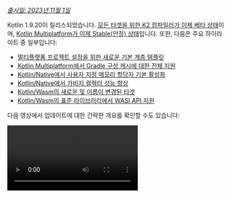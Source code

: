 [//]: # (title: Kotlin 1.9.20의 새로운 기능)

_[출시일: 2023년 11월 1일](releases.md#release-details)_

Kotlin 1.9.20이 릴리스되었습니다. [모든 타겟을 위한 K2 컴파일러가 이제 베타 상태](#new-kotlin-k2-compiler-updates)이며, [Kotlin Multiplatform가 이제 Stable(안정) 상태](#kotlin-multiplatform-is-stable)입니다. 또한, 다음은 주요 하이라이트 중 일부입니다:

*   [멀티플랫폼 프로젝트 설정을 위한 새로운 기본 계층 템플릿](#template-for-configuring-multiplatform-projects)
*   [Kotlin Multiplatform에서 Gradle 구성 캐시에 대한 전체 지원](#full-support-for-the-gradle-configuration-cache-in-kotlin-multiplatform)
*   [Kotlin/Native에서 사용자 지정 메모리 할당자 기본 활성화](#custom-memory-allocator-enabled-by-default)
*   [Kotlin/Native에서 가비지 컬렉터 성능 향상](#performance-improvements-for-the-garbage-collector)
*   [Kotlin/Wasm의 새로운 및 이름이 변경된 타겟](#new-wasm-wasi-target-and-the-renaming-of-the-wasm-target-to-wasm-js)
*   [Kotlin/Wasm의 표준 라이브러리에서 WASI API 지원](#support-for-the-wasi-api-in-the-standard-library)

다음 영상에서 업데이트에 대한 간략한 개요를 확인할 수도 있습니다:

<video src="https://www.youtube.com/v/Ol_96CHKqg8" title="Kotlin 1.9.20의 새로운 기능"/>

## IDE 지원

1.9.20을 지원하는 Kotlin 플러그인은 다음에서 사용할 수 있습니다:

| IDE            | 지원 버전                     |
|----------------|----------------------------------------|
| IntelliJ IDEA  | 2023.1.x, 2023.2.x, 2023.x             |
| Android Studio | Hedgehog (2023.1.1), Iguana (2023.2.1) |

> IntelliJ IDEA 2023.3.x 및 Android Studio Iguana (2023.2.1) Canary 15부터 Kotlin 플러그인이 자동으로 포함되고 업데이트됩니다. 프로젝트의 Kotlin 버전을 업데이트하기만 하면 됩니다.
>
{style="note"}

## 새로운 Kotlin K2 컴파일러 업데이트

JetBrains의 Kotlin 팀은 새로운 K2 컴파일러를 안정화하고 있으며, 이는 주요 성능 개선을 가져올 것, 새로운 언어 기능 개발 속도를 향상시킬 것, Kotlin이 지원하는 모든 플랫폼을 통합할 것, 그리고 멀티플랫폼 프로젝트를 위한 더 나은 아키텍처를 제공할 것입니다.

K2는 현재 모든 타겟에서 **베타** 상태입니다. [릴리스 블로그 게시물에서 자세히 알아보기](https://blog.jetbrains.com/kotlin/2023/11/kotlin-1-9-20-released/)

### Kotlin/Wasm 지원

이번 릴리스부터 Kotlin/Wasm은 새로운 K2 컴파일러를 지원합니다.
[프로젝트에서 활성화하는 방법을 알아보세요](#how-to-enable-the-kotlin-k2-compiler).

### K2를 사용한 kapt 컴파일러 플러그인 프리뷰

> kapt 컴파일러 플러그인에서 K2 지원은 [실험적(Experimental)](components-stability.md)입니다.
> 옵트인(Opt-in)이 필요하며(자세한 내용은 아래 참조), 평가 목적으로만 사용해야 합니다.
>
{style="warning"}

1.9.20에서는 K2 컴파일러와 함께 [kapt 컴파일러 플러그인](kapt.md)을 사용해 볼 수 있습니다.
프로젝트에서 K2 컴파일러를 사용하려면 `gradle.properties` 파일에 다음 옵션을 추가하세요:

```text
kotlin.experimental.tryK2=true
kapt.use.k2=true
```

또는 다음 단계를 완료하여 kapt용 K2를 활성화할 수 있습니다:
1. `build.gradle.kts` 파일에서 [언어 버전을](gradle-compiler-options.md#example-of-setting-languageversion) `2.0`으로 설정합니다.
2. `gradle.properties` 파일에 `kapt.use.k2=true`를 추가합니다.

K2 컴파일러와 함께 kapt를 사용할 때 문제가 발생하면 [이슈 트래커](http://kotl.in/issue)에 보고해 주십시오.

### Kotlin K2 컴파일러 활성화 방법

#### Gradle에서 K2 활성화

Kotlin K2 컴파일러를 활성화하고 테스트하려면 다음 컴파일러 옵션과 함께 새 언어 버전을 사용하세요:

```bash
-language-version 2.0
```

다음과 같이 `build.gradle.kts` 파일에서 지정할 수 있습니다:

```kotlin
kotlin {
    sourceSets.all {
        languageSettings {
            languageVersion = "2.0"
        }
    }
}
```

#### Maven에서 K2 활성화

Kotlin K2 컴파일러를 활성화하고 테스트하려면 `pom.xml` 파일의 `<project/>` 섹션을 업데이트하세요:

```xml
<properties>
    <kotlin.compiler.languageVersion>2.0</kotlin.compiler.languageVersion>
</properties>
```

#### IntelliJ IDEA에서 K2 활성화

IntelliJ IDEA에서 Kotlin K2 컴파일러를 활성화하고 테스트하려면 **Settings** | **Build, Execution, Deployment** |
**Compiler** | **Kotlin Compiler**로 이동하여 **Language Version** 필드를 `2.0 (experimental)`로 업데이트하세요.

### 새로운 K2 컴파일러에 대한 피드백 남기기

여러분께서 주시는 모든 피드백에 감사드립니다!

*   Kotlin Slack에서 K2 개발자에게 직접 피드백을 제공하세요 – [초대받기](https://surveys.jetbrains.com/s3/kotlin-slack-sign-up?_gl=1*ju6cbn*_ga*MTA3MTk5NDkzMC4xNjQ2MDY3MDU4*_ga_9J976DJZ68*MTY1ODMzNzA3OS4xMDAuMS4xNjU4MzQwODEwLjYw) 및 [#k2-early-adopters](https://kotlinlang.slack.com/archives/C03PK0PE257) 채널에 참여하세요.
*   새로운 K2 컴파일러 사용 중 발생한 문제에 대해서는 [이슈 트래커](https://kotl.in/issue)에 보고해 주십시오.
*   JetBrains가 K2 사용에 대한 익명 데이터를 수집할 수 있도록 [사용 통계 전송 옵션을 활성화](https://www.jetbrains.com/help/idea/settings-usage-statistics.html)하세요.

## Kotlin/JVM

버전 1.9.20부터 컴파일러는 Java 21 바이트코드를 포함하는 클래스를 생성할 수 있습니다.

## Kotlin/Native

Kotlin 1.9.20에는 새로운 메모리 할당자가 기본으로 활성화된 Stable(안정) 메모리 관리자, 가비지 컬렉터 성능 개선 및 기타 업데이트가 포함되어 있습니다:

*   [사용자 지정 메모리 할당자 기본 활성화](#custom-memory-allocator-enabled-by-default)
*   [가비지 컬렉터 성능 개선](#performance-improvements-for-the-garbage-collector)
*   [`klib` 아티팩트의 증분 컴파일](#incremental-compilation-of-klib-artifacts)
*   [라이브러리 연결 문제 관리](#managing-library-linkage-issues)
*   [클래스 생성자 호출 시 동반 객체 초기화](#companion-object-initialization-on-class-constructor-calls)
*   [모든 cinterop 선언에 대한 옵트인(Opt-in) 요구 사항](#opt-in-requirement-for-all-cinterop-declarations)
*   [링커 오류에 대한 사용자 지정 메시지](#custom-message-for-linker-errors)
*   [레거시 메모리 관리자 제거](#removal-of-the-legacy-memory-manager)
*   [타겟 티어 정책 변경](#change-to-our-target-tiers-policy)

### 사용자 지정 메모리 할당자 기본 활성화

Kotlin 1.9.20에는 새로운 메모리 할당자가 기본으로 활성화되어 있습니다. 이것은 이전 기본 할당자인 `mimalloc`을 대체하도록 설계되었으며, 가비지 컬렉션을 더 효율적으로 만들고 [Kotlin/Native 메모리 관리자](native-memory-manager.md)의 런타임 성능을 향상시킵니다.

새로운 사용자 지정 할당자는 시스템 메모리를 페이지로 분할하여 연속적인 순서로 독립적인 스위핑(sweeping)을 허용합니다.
각 할당은 페이지 내의 메모리 블록이 되며, 페이지는 블록 크기를 추적합니다.
다양한 할당 크기에 최적화된 여러 페이지 유형이 있습니다.
메모리 블록의 연속적인 배열은 모든 할당된 블록을 효율적으로 반복할 수 있도록 보장합니다.

스레드가 메모리를 할당할 때, 할당 크기에 따라 적합한 페이지를 찾습니다.
스레드는 다양한 크기 범주에 대한 페이지 집합을 유지합니다.
일반적으로 주어진 크기에 대한 현재 페이지는 할당을 수용할 수 있습니다.
그렇지 않으면 스레드는 공유 할당 공간에서 다른 페이지를 요청합니다.
이 페이지는 이미 사용 가능하거나, 스위핑이 필요하거나, 먼저 생성되어야 할 수 있습니다.

새로운 할당자는 여러 개의 독립적인 할당 공간을 동시에 허용하므로, Kotlin 팀은 다양한 페이지 레이아웃을 실험하여 성능을 더욱 향상시킬 수 있습니다.

#### 사용자 지정 메모리 할당자 활성화 방법

Kotlin 1.9.20부터 새로운 메모리 할당자가 기본값이 됩니다. 추가 설정은 필요 없습니다.

메모리 소비가 많다면, Gradle 빌드 스크립트에서 `-Xallocator=mimalloc` 또는 `-Xallocator=std`를 사용하여 `mimalloc` 또는 시스템 할당자로 다시 전환할 수 있습니다. 새로운 메모리 할당자 개선에 도움을 주시기 위해 [YouTrack](https://kotl.in/issue)에 이러한 문제를 보고해 주십시오.

새로운 할당자 설계에 대한 기술적인 세부 정보는 이 [README](https://github.com/JetBrains/kotlin/blob/master/kotlin-native/runtime/src/alloc/custom/README.md)를 참조하십시오.

### 가비지 컬렉터 성능 개선

Kotlin 팀은 새로운 Kotlin/Native 메모리 관리자의 성능과 안정성을 지속적으로 개선하고 있습니다.
이번 릴리스는 가비지 컬렉터(GC)에 여러 중요한 변경 사항을 가져왔으며, 다음은 1.9.20의 주요 하이라이트입니다:

*   [](#full-parallel-mark-to-reduce-the-pause-time-for-the-gc)
*   [](#tracking-memory-in-big-chunks-to-improve-the-allocation-performance)

#### GC의 일시 중지 시간(pause time)을 줄이기 위한 전체 병렬 마크

이전에는 기본 가비지 컬렉터가 부분적인 병렬 마크만 수행했습니다. 뮤테이터 스레드가 일시 중지되면, 스레드 로컬 변수 및 호출 스택과 같은 자체 루트에서 GC의 시작을 마크했습니다.
그동안 별도의 GC 스레드는 전역 루트와, 네이티브 코드를 활발히 실행 중이어서 일시 중지되지 않은 모든 뮤테이터의 루트를 마크하는 역할을 담당했습니다.

이 접근 방식은 전역 객체의 수가 제한적이고 뮤테이터 스레드가 실행 가능한 상태에서 Kotlin 코드를 실행하는 데 상당한 시간을 보낼 때 잘 작동했습니다. 그러나 일반적인 iOS 애플리케이션의 경우는 그렇지 않습니다.

이제 GC는 일시 중지된 뮤테이터, GC 스레드 및 선택적 마커 스레드를 결합하여 마크 큐를 처리하는 전체 병렬 마크를 사용합니다. 기본적으로 마킹 프로세스는 다음을 통해 수행됩니다:

*   일시 중지된 뮤테이터. 자체 루트를 처리한 다음 코드를 활발하게 실행하지 않는 동안 유휴 상태로 있는 대신, 전체 마킹 프로세스에 기여합니다.
*   GC 스레드. 이는 최소한 하나의 스레드가 마킹을 수행하도록 보장합니다.

이 새로운 접근 방식은 마킹 프로세스를 더 효율적으로 만들어 GC의 일시 중지 시간을 줄입니다.

#### 할당 성능 향상을 위해 메모리를 큰 청크(chunk) 단위로 추적

이전에는 GC 스케줄러가 각 객체의 할당을 개별적으로 추적했습니다. 그러나 새로운 기본 사용자 지정 할당자나 `mimalloc` 메모리 할당자 모두 각 객체에 대해 별도의 저장 공간을 할당하지 않습니다. 이들은 여러 객체에 대해 한 번에 큰 영역을 할당합니다.

Kotlin 1.9.20에서는 GC가 개별 객체 대신 영역을 추적합니다. 이는 각 할당에서 수행되는 작업 수를 줄여 작은 객체의 할당 속도를 높이며, 따라서 가비지 컬렉터의 메모리 사용량을 최소화하는 데 도움이 됩니다.

### klib 아티팩트의 증분 컴파일

> 이 기능은 [실험적(Experimental)](components-stability.md#stability-levels-explained)입니다.
> 언제든지 삭제되거나 변경될 수 있습니다. 옵트인(Opt-in)이 필요합니다(자세한 내용은 아래 참조).
> 평가 목적으로만 사용해야 합니다. [YouTrack](https://kotl.in/issue)에 대한 피드백을 주시면 감사하겠습니다.
>
{style="warning"}

Kotlin 1.9.20은 Kotlin/Native를 위한 새로운 컴파일 시간 최적화를 도입합니다.
`klib` 아티팩트의 네이티브 코드 컴파일은 이제 부분적으로 증분 방식입니다.

디버그 모드에서 Kotlin 소스 코드를 네이티브 바이너리로 컴파일할 때, 컴파일은 두 단계를 거칩니다:

1.  소스 코드가 `klib` 아티팩트로 컴파일됩니다.
2.  `klib` 아티팩트와 의존성이 바이너리로 컴파일됩니다.

두 번째 단계에서 컴파일 시간을 최적화하기 위해 팀은 이미 의존성에 대한 컴파일러 캐시를 구현했습니다.
이들은 네이티브 코드로 한 번만 컴파일되며, 결과는 바이너리가 컴파일될 때마다 재사용됩니다.
그러나 프로젝트 소스로부터 빌드된 `klib` 아티팩트는 프로젝트 변경 시 항상 네이티브 코드로 완전히 재컴파일되었습니다.

새로운 증분 컴파일을 통해, 프로젝트 모듈 변경이 소스 코드의 `klib` 아티팩트 부분 재컴파일만 초래하는 경우, `klib`의 일부만 바이너리로 추가 재컴파일됩니다.

증분 컴파일을 활성화하려면 `gradle.properties` 파일에 다음 옵션을 추가하세요:

```none
kotlin.incremental.native=true
```

문제가 발생하면 [YouTrack](https://kotl.in/issue)에 해당 사례를 보고해 주십시오.

### 라이브러리 연결 문제 관리

이번 릴리스에서는 Kotlin/Native 컴파일러가 Kotlin 라이브러리의 연결 문제를 처리하는 방식을 개선합니다. 이제 오류 메시지에 해시 대신 시그니처 이름을 사용하여 더 읽기 쉬운 선언이 포함되어 문제를 더 쉽게 찾아 해결할 수 있습니다. 예시는 다음과 같습니다:

```text
No function found for symbol 'org.samples/MyClass.removedFunction|removedFunction(kotlin.Int;kotlin.String){}[0]'
```
Kotlin/Native 컴파일러는 타사 Kotlin 라이브러리 간의 연결 문제를 감지하고 런타임에 오류를 보고합니다.
이러한 문제는 한 타사 Kotlin 라이브러리 작성자가 다른 타사 Kotlin 라이브러리가 사용하는 실험적 API에 호환되지 않는 변경을 가했을 때 발생할 수 있습니다.

Kotlin 1.9.20부터 컴파일러는 기본적으로 자동 모드에서 연결 문제를 감지합니다. 프로젝트에서 이 설정을 조정할 수 있습니다:

*   컴파일 로그에 이러한 문제를 기록하려면 `-Xpartial-linkage-loglevel=WARNING` 컴파일러 옵션을 사용하여 경고를 활성화하십시오.
*   보고된 경고의 심각도를 `-Xpartial-linkage-loglevel=ERROR`를 사용하여 컴파일 오류로 높이는 것도 가능합니다.
이 경우 컴파일이 실패하고 컴파일 로그에서 모든 오류를 확인할 수 있습니다. 연결 문제를 더 자세히 조사하려면 이 옵션을 사용하십시오.

```kotlin
// An example of passing compiler options in a Gradle build file:
kotlin {
    macosX64("native") {
        binaries.executable()

        compilations.configureEach {
            compilerOptions.configure {
                // To report linkage issues as warnings:
                freeCompilerArgs.add("-Xpartial-linkage-loglevel=WARNING")

                // To raise linkage warnings to errors:
                freeCompilerArgs.add("-Xpartial-linkage-loglevel=ERROR")
            }
        }
    }
}
```

이 기능에 예상치 못한 문제가 발생하면 `-Xpartial-linkage=disable` 컴파일러 옵션을 사용하여 항상 옵트아웃(opt out)할 수 있습니다. [이슈 트래커](https://kotl.in/issue)에 이러한 사례를 보고하는 것을 주저하지 마십시오.

### 클래스 생성자 호출 시 동반 객체 초기화

Kotlin 1.9.20부터 Kotlin/Native 백엔드는 클래스 생성자에서 동반 객체에 대한 정적 초기화자를 호출합니다:

```kotlin
class Greeting {
    companion object {
        init {
            print("Hello, Kotlin!") 
        }
    }
}

fun main() {
    val start = Greeting() // Prints "Hello, Kotlin!"
}
```

이제 동작은 Kotlin/JVM과 통일됩니다. Kotlin/JVM에서는 Java 정적 초기화자의 의미와 일치하는 해당 클래스가 로드(해결)될 때 동반 객체가 초기화됩니다.

이제 이 기능의 구현이 플랫폼 간에 더욱 일관성이 있으므로 Kotlin Multiplatform 프로젝트에서 코드를 공유하기가 더 쉬워졌습니다.

### 모든 cinterop 선언에 대한 옵트인(Opt-in) 요구 사항

Kotlin 1.9.20부터 `cinterop` 도구가 C 및 Objective-C 라이브러리(예: libcurl, libxml)에서 생성한 모든 Kotlin 선언은 `@ExperimentalForeignApi`로 마크됩니다. 옵트인(Opt-in) 어노테이션이 없으면 코드가 컴파일되지 않습니다.

이 요구 사항은 C 및 Objective-C 라이브러리 가져오기의 [실험적(Experimental)](components-stability.md#stability-levels-explained) 상태를 반영합니다.
프로젝트의 특정 영역에서만 사용하는 것을 권장합니다. 이는 가져오기가 안정화되기 시작하면 마이그레이션을 더 쉽게 만들 것입니다.

> Kotlin/Native와 함께 제공되는 네이티브 플랫폼 라이브러리(예: Foundation, UIKit, POSIX)의 경우, 일부 API만 `@ExperimentalForeignApi`를 통한 옵트인(Opt-in)이 필요합니다. 이러한 경우, 옵트인 요구 사항이 있는 경고를 받게 됩니다.
>
{style="note"}

### 링커 오류에 대한 사용자 지정 메시지

라이브러리 작성자라면 이제 사용자 지정 메시지로 사용자가 링커 오류를 해결하도록 도울 수 있습니다.

Kotlin 라이브러리가 C 또는 Objective-C 라이브러리에 의존하는 경우(예: [CocoaPods 통합](https://www.jetbrains.com/help/kotlin-multiplatform-dev/multiplatform-cocoapods-overview.html) 사용), 해당 라이브러리 사용자는 이러한 의존 라이브러리를 로컬 머신에 가지고 있거나 프로젝트 빌드 스크립트에서 명시적으로 구성해야 합니다.
그렇지 않으면 사용자는 혼란스러운 "Framework not found" 메시지를 받곤 했습니다.

이제 컴파일 실패 메시지에 특정 지침이나 링크를 제공할 수 있습니다. 그렇게 하려면 `-Xuser-setup-hint` 컴파일러 옵션을 `cinterop`에 전달하거나 `.def` 파일에 `userSetupHint=message` 속성을 추가하십시오.

### 레거시 메모리 관리자 제거

[새로운 메모리 관리자](native-memory-manager.md)는 Kotlin 1.6.20에서 도입되었고 1.7.20에서 기본값이 되었습니다.
그 이후로 계속해서 업데이트 및 성능 개선이 이루어졌으며, 이제 Stable(안정) 상태가 되었습니다.

이제 사용 중단 주기를 완료하고 레거시 메모리 관리자를 제거할 때가 되었습니다. 아직 사용 중이라면 `gradle.properties`에서 `kotlin.native.binary.memoryModel=strict` 옵션을 제거하고 [마이그레이션 가이드](native-migration-guide.md)를 따라 필요한 변경을 수행하십시오.

### 타겟 티어 정책 변경

[Tier 1 지원](native-target-support.md#tier-1)에 대한 요구 사항을 상향 조정하기로 결정했습니다. Kotlin 팀은 이제 Tier 1 자격을 갖춘 타겟에 대해 컴파일러 릴리스 간의 소스 및 바이너리 호환성을 제공하는 데 전념하고 있습니다.
또한 컴파일 및 실행이 가능하도록 CI 도구로 정기적으로 테스트되어야 합니다. 현재 Tier 1에는 macOS 호스트용으로 다음 타겟이 포함됩니다:

*   `macosX64`
*   `macosArm64`
*   `iosSimulatorArm64`
*   `iosX64`

Kotlin 1.9.20에서는 이전에 사용 중단되었던 여러 타겟도 제거했습니다:

*   `iosArm32`
*   `watchosX86`
*   `wasm32`
*   `mingwX86`
*   `linuxMips32`
*   `linuxMipsel32`

현재 [지원되는 타겟](native-target-support.md)의 전체 목록을 참조하십시오.

## Kotlin Multiplatform

Kotlin 1.9.20은 Kotlin Multiplatform의 안정화에 중점을 두고 있으며, 새로운 프로젝트 위자드 및 기타 주목할 만한 기능을 통해 개발자 경험을 개선하는 새로운 단계를 밟고 있습니다:

*   [Kotlin Multiplatform는 Stable(안정) 상태입니다](#kotlin-multiplatform-is-stable)
*   [멀티플랫폼 프로젝트 구성을 위한 템플릿](#template-for-configuring-multiplatform-projects)
*   [새로운 프로젝트 위자드](#new-project-wizard)
*   [Gradle 구성 캐시에 대한 전체 지원](#full-support-for-the-gradle-configuration-cache-in-kotlin-multiplatform)
*   [Gradle에서 새로운 표준 라이브러리 버전의 더 쉬운 구성](#easier-configuration-of-new-standard-library-versions-in-gradle)
*   [타사 cinterop 라이브러리에 대한 기본 지원](#default-support-for-third-party-cinterop-libraries)
*   [Compose Multiplatform 프로젝트에서 Kotlin/Native 컴파일 캐시 지원](#support-for-kotlin-native-compilation-caches-in-compose-multiplatform-projects)
*   [호환성 가이드라인](#compatibility-guidelines)

### Kotlin Multiplatform는 Stable(안정) 상태입니다

1.9.20 릴리스는 Kotlin 발전의 중요한 이정표를 세웠습니다: [Kotlin Multiplatform](https://www.jetbrains.com/help/kotlin-multiplatform-dev/get-started.html)이 드디어 Stable(안정) 상태가 되었습니다. 이는 이 기술이 프로젝트에서 안전하게 사용할 수 있으며 프로덕션에 100% 준비되었음을 의미합니다. 또한 Kotlin Multiplatform의 추가 개발은 엄격한 [하위 호환성 규칙](https://kotlinfoundation.org/language-committee-guidelines/)에 따라 계속될 것임을 의미합니다.

Kotlin Multiplatform의 일부 고급 기능은 여전히 발전 중입니다. 이를 사용할 때, 사용 중인 기능의 현재 안정성 상태를 설명하는 경고를 받게 됩니다. IntelliJ IDEA에서 실험적인 기능을 사용하기 전에, **Settings** | **Advanced Settings** | **Kotlin** | **Experimental Multiplatform**에서 명시적으로 활성화해야 합니다.

*   Kotlin Multiplatform 안정화 및 향후 계획에 대해 자세히 알아보려면 [Kotlin 블로그](https://blog.jetbrains.com/kotlin/2023/11/kotlin-multiplatform-stable/)를 방문하세요.
*   안정화 과정에서 어떤 중요한 변경 사항이 있었는지 확인하려면 [멀티플랫폼 호환성 가이드](https://www.jetbrains.com/help/kotlin-multiplatform-dev/multiplatform-compatibility-guide.html)를 확인하세요.
*   이번 릴리스에서 부분적으로 안정화된 Kotlin Multiplatform의 중요한 부분인 [expected 및 actual 선언 메커니즘](https://www.jetbrains.com/help/kotlin-multiplatform-dev/multiplatform-expect-actual.html)에 대해 읽어보세요.

### 멀티플랫폼 프로젝트 구성을 위한 템플릿

Kotlin 1.9.20부터 Kotlin Gradle 플러그인은 인기 있는 멀티플랫폼 시나리오를 위해 공유 소스 세트를 자동으로 생성합니다.
프로젝트 설정이 그 중 하나인 경우, 소스 세트 계층을 수동으로 구성할 필요가 없습니다.
프로젝트에 필요한 타겟을 명시적으로 지정하기만 하면 됩니다.

이제 Kotlin Gradle 플러그인의 새로운 기능인 기본 계층 템플릿 덕분에 설정이 더 쉬워졌습니다.
이것은 플러그인에 내장된 소스 세트 계층의 미리 정의된 템플릿입니다.
선언한 타겟에 대해 Kotlin이 자동으로 생성하는 중간 소스 세트가 포함됩니다.
[전체 템플릿 보기](#see-the-full-hierarchy-template).

#### 프로젝트 더 쉽게 생성하기

Android 및 iPhone 기기를 모두 타겟팅하고 Apple silicon MacBook에서 개발되는 멀티플랫폼 프로젝트를 고려해 봅시다.
Kotlin의 다른 버전 간에 이 프로젝트가 어떻게 설정되는지 비교해 보세요:

<table>
   <tr>
       <td>Kotlin 1.9.0 및 이전 버전 (표준 설정)</td>
       <td>Kotlin 1.9.20</td>
   </tr>
   <tr>
<td>

```kotlin
kotlin {
    androidTarget()
    iosArm64()
    iosSimulatorArm64()

    sourceSets {
        val commonMain by getting

        val iosMain by creating {
            dependsOn(commonMain)
        }

        val iosArm64Main by getting {
            dependsOn(iosMain)
        }

        val iosSimulatorArm64Main by getting {
            dependsOn(iosMain)
        }
    }
}
```

</td>
<td>

```kotlin
kotlin {
    androidTarget()
    iosArm64()
    iosSimulatorArm64()

    // The iosMain source set is created automatically
}
```

</td>
</tr>
</table>

기본 계층 템플릿을 사용하면 프로젝트를 설정하는 데 필요한 상용구 코드(boilerplate code)의 양이 상당히 줄어드는 것을 알 수 있습니다.

코드에서 `androidTarget`, `iosArm64`, `iosSimulatorArm64` 타겟을 선언하면 Kotlin Gradle 플러그인이 템플릿에서 적합한 공유 소스 세트를 찾아 생성해 줍니다. 결과적인 계층은 다음과 같습니다:

![An example of the default target hierarchy in use](default-hierarchy-example.svg){thumbnail="true" width="350" thumbnail-same-file="true"}

녹색 소스 세트는 실제로 생성되어 프로젝트에 포함되며, 기본 템플릿의 회색 소스 세트는 무시됩니다.

#### 소스 세트 자동 완성 사용

생성된 프로젝트 구조로 작업하기 쉽게 하기 위해 IntelliJ IDEA는 이제 기본 계층 템플릿으로 생성된 소스 세트에 대한 자동 완성(completion)을 제공합니다:

<img src="multiplatform-hierarchy-completion.animated.gif" alt="IDE completion for source set names" width="350" preview-src="multiplatform-hierarchy-completion.png"/>

Kotlin은 또한 해당 타겟을 선언하지 않아 존재하지 않는 소스 세트에 접근하려고 하면 경고를 표시합니다.
아래 예시에는 JVM 타겟이 없습니다(`androidTarget`만 있고, 이는 동일하지 않습니다). 하지만 `jvmMain` 소스 세트를 사용해보고 어떻게 되는지 봅시다:

```kotlin
kotlin {
    androidTarget()
    iosArm64()
    iosSimulatorArm64()

    sourceSets {
        jvmMain {
        }
    }
}
```

이 경우, Kotlin은 빌드 로그에 경고를 보고합니다:

```none
w: Accessed 'source set jvmMain' without registering the jvm target:
  kotlin {
      jvm() /* <- register the 'jvm' target */

      sourceSets.jvmMain.dependencies {

      }
  }
```

#### 타겟 계층 설정

Kotlin 1.9.20부터 기본 계층 템플릿이 자동으로 활성화됩니다. 대부분의 경우 추가 설정은 필요하지 않습니다.

그러나 1.9.20 이전에 생성된 기존 프로젝트를 마이그레이션하는 경우, 이전에 `dependsOn()` 호출을 사용하여 중간 소스를 수동으로 도입했다면 경고가 발생할 수 있습니다. 이 문제를 해결하려면 다음을 수행하십시오:

*   중간 소스 세트가 현재 기본 계층 템플릿에 포함되는 경우, 모든 수동 `dependsOn()` 호출과 `by creating` 구문으로 생성된 소스 세트를 제거하십시오.

    모든 기본 소스 세트 목록을 확인하려면 [전체 계층 템플릿](#see-the-full-hierarchy-template)을 참조하십시오.

*   기본 계층 템플릿이 제공하지 않는 추가 소스 세트(예: macOS와 JVM 타겟 간에 코드를 공유하는 소스 세트)를 가지려면, `applyDefaultHierarchyTemplate()`로 템플릿을 명시적으로 다시 적용하고 `dependsOn()`으로 평소처럼 추가 소스 세트를 수동으로 구성하여 계층을 조정하십시오:

    ```kotlin
    kotlin {
        jvm()
        macosArm64()
        iosArm64()
        iosSimulatorArm64()

        // Apply the default hierarchy explicitly. It'll create, for example, the iosMain source set:
        applyDefaultHierarchyTemplate()

        sourceSets {
            // Create an additional jvmAndMacos source set
            val jvmAndMacos by creating {
                dependsOn(commonMain.get())
            }

            macosArm64Main.get().dependsOn(jvmAndMacos)
            jvmMain.get().dependsOn(jvmAndMacos)
        }
    }
    ```

*   프로젝트에 템플릿에 의해 생성된 것과 정확히 동일한 이름을 가지지만, 다른 타겟 세트 간에 공유되는 소스 세트가 이미 있는 경우, 현재 템플릿 소스 세트 간의 기본 `dependsOn` 관계를 수정할 방법이 없습니다.

    여기서 선택할 수 있는 한 가지 옵션은 기본 계층 템플릿 내에서 또는 수동으로 생성된 소스 세트 중에서 목적에 맞는 다른 소스 세트를 찾는 것입니다. 다른 옵션은 템플릿에서 완전히 옵트아웃(opt out)하는 것입니다.

    옵트아웃(opt out)하려면 `gradle.properties`에 `kotlin.mpp.applyDefaultHierarchyTemplate=false`를 추가하고 다른 모든 소스 세트를 수동으로 구성하십시오.

    이러한 경우 설정 프로세스를 단순화하기 위해 사용자 지정 계층 템플릿을 생성하는 API를 현재 개발 중입니다.

#### 전체 계층 템플릿 보기 {initial-collapse-state="collapsed" collapsible="true"}

프로젝트가 컴파일될 타겟을 선언하면, 플러그인이 템플릿에서 해당 공유 소스 세트를 선택하여 프로젝트에 생성합니다.

![Default hierarchy template](full-template-hierarchy.svg)

> 이 예시는 프로젝트의 프로덕션 부분만 보여주며, `Main` 접미사를 생략합니다(예: `commonMain` 대신 `common` 사용). 하지만 `*Test` 소스에서도 모든 것이 동일합니다.
>
{style="tip"}

### 새로운 프로젝트 위자드

JetBrains 팀은 크로스 플랫폼 프로젝트를 생성하는 새로운 방법인 [Kotlin Multiplatform 웹 위자드](https://kmp.jetbrains.com)를 소개합니다.

새로운 Kotlin Multiplatform 위자드의 첫 번째 구현은 가장 인기 있는 Kotlin Multiplatform 사용 사례를 다룹니다.
이것은 이전 프로젝트 템플릿에 대한 모든 피드백을 통합하여 아키텍처를 가능한 한 견고하고 신뢰할 수 있게 만듭니다.

새로운 위자드는 통합 백엔드와 다양한 프론트엔드를 가질 수 있는 분산 아키텍처를 가지고 있으며, 웹 버전이 첫 번째 단계입니다. 향후 IDE 버전 구현과 명령줄 도구 생성을 모두 고려하고 있습니다. 웹에서는 항상 위자드의 최신 버전을 사용할 수 있지만, IDE에서는 다음 릴리스를 기다려야 합니다.

새로운 위자드를 사용하면 프로젝트 설정이 그 어느 때보다 쉬워집니다. 모바일, 서버, 데스크톱 개발을 위한 타겟 플랫폼을 선택하여 프로젝트를 필요에 맞게 조정할 수 있습니다. 향후 릴리스에서는 웹 개발도 추가할 계획입니다.

<img src="multiplatform-web-wizard.png" alt="Multiplatform web wizard" width="400"/>

새로운 프로젝트 위자드는 이제 Kotlin으로 크로스 플랫폼 프로젝트를 생성하는 데 선호되는 방법입니다. 1.9.20부터 Kotlin 플러그인은 더 이상 IntelliJ IDEA에서 **Kotlin Multiplatform** 프로젝트 위자드를 제공하지 않습니다.

새로운 위자드는 초기 설정을 쉽게 안내하여 온보딩 프로세스를 훨씬 원활하게 만듭니다.
문제가 발생하면 위자드 사용 경험 개선에 도움을 주시기 위해 [YouTrack](https://kotl.in/issue)에 보고해 주십시오.

<a href="https://kmp.jetbrains.com">
   <img src="multiplatform-create-project-button.png" alt="Create a project" style="block"/>
</a>

### Kotlin Multiplatform에서 Gradle 구성 캐시에 대한 전체 지원

이전에 Kotlin 멀티플랫폼 라이브러리에서 사용할 수 있었던 Gradle 구성 캐시의 [프리뷰](whatsnew19.md#preview-of-the-gradle-configuration-cache)를 도입했습니다. 1.9.20을 통해 Kotlin Multiplatform 플러그인은 한 단계 더 나아갑니다.

이제 [Kotlin CocoaPods Gradle 플러그인](https://www.jetbrains.com/help/kotlin-multiplatform-dev/multiplatform-cocoapods-dsl-reference.html)뿐만 아니라 `embedAndSignAppleFrameworkForXcode`와 같이 Xcode 빌드에 필요한 통합 태스크에서도 Gradle 구성 캐시를 지원합니다.

이제 모든 멀티플랫폼 프로젝트에서 개선된 빌드 시간을 활용할 수 있습니다.
Gradle 구성 캐시는 구성 단계의 결과를 후속 빌드에 재사용하여 빌드 프로세스 속도를 높입니다.
자세한 내용과 설정 지침은 [Gradle 문서](https://docs.gradle.org/current/userguide/configuration_cache.html#config_cache:usage)를 참조하십시오.

### Gradle에서 새로운 표준 라이브러리 버전의 더 쉬운 구성

멀티플랫폼 프로젝트를 생성하면, 표준 라이브러리(`stdlib`)에 대한 의존성이 각 소스 세트에 자동으로 추가됩니다.
이는 멀티플랫폼 프로젝트를 시작하는 가장 쉬운 방법입니다.

이전에는 표준 라이브러리에 대한 의존성을 수동으로 구성하려면 각 소스 세트에 개별적으로 구성해야 했습니다. `kotlin-stdlib:1.9.20`부터는 `commonMain` 루트 소스 세트에서 의존성을 **한 번만** 구성하면 됩니다:

<table>
   <tr>
       <td>표준 라이브러리 버전 1.9.10 및 이전</td>
       <td>표준 라이브러리 버전 1.9.20</td>
   </tr>
   <tr>
<td>

```kotlin
kotlin {
    sourceSets {
        // For the common source set
        val commonMain by getting {
            dependencies {
                implementation("org.jetbrains.kotlin:kotlin-stdlib-common:1.9.10")
            }
        }

        // For the JVM source set
        val jvmMain by getting {
            dependencies {
                implementation("org.jetbrains.kotlin:kotlin-stdlib:1.9.10")
            }
        }

        // For the JS source set
        val jsMain by getting {
            dependencies {
                implementation("org.jetbrains.kotlin:kotlin-stdlib-js:1.9.10")
            }
        }
    }
}
```

</td>
<td>

```kotlin
kotlin {
    sourceSets {
        commonMain {
            dependencies {
                implementation("org.jetbrains.kotlin:kotlin-stdlib:1.9.20")
            }
        }
    }
}
```

</td>
</tr>
</table>

이 변경은 표준 라이브러리의 Gradle 메타데이터에 새로운 정보를 포함함으로써 가능해졌습니다. 이를 통해 Gradle은 다른 소스 세트에 대한 올바른 표준 라이브러리 아티팩트를 자동으로 해결할 수 있습니다.

### 타사 cinterop 라이브러리에 대한 기본 지원

Kotlin 1.9.20은 [Kotlin CocoaPods Gradle](https://www.jetbrains.com/help/kotlin-multiplatform-dev/multiplatform-cocoapods-overview.html) 플러그인이 적용된 프로젝트의 모든 cinterop 의존성에 대해 (옵트인 지원이 아닌) 기본 지원을 추가합니다.

이는 플랫폼별 의존성에 제한받지 않고 더 많은 네이티브 코드를 공유할 수 있음을 의미합니다. 예를 들어, `iosMain` 공유 소스 세트에 [Pod 라이브러리에 대한 의존성](https://www.jetbrains.com/help/kotlin-multiplatform-dev/multiplatform-cocoapods-libraries.html)을 추가할 수 있습니다.

이전에는 Kotlin/Native 배포판과 함께 제공되는 [플랫폼별 라이브러리](native-platform-libs.md)(예: Foundation, UIKit, POSIX)에서만 작동했습니다.
이제 모든 타사 Pod 라이브러리는 기본적으로 공유 소스 세트에서 사용할 수 있습니다.
더 이상 별도의 Gradle 속성을 지정하여 이들을 지원할 필요가 없습니다.

### Compose Multiplatform 프로젝트에서 Kotlin/Native 컴파일 캐시 지원

이번 릴리스는 Compose Multiplatform 컴파일러 플러그인과의 호환성 문제를 해결하며, 이는 주로 iOS용 Compose Multiplatform 프로젝트에 영향을 미쳤습니다.

이 문제를 해결하려면 `kotlin.native.cacheKind=none` Gradle 속성을 사용하여 캐싱을 비활성화해야 했습니다. 그러나 이 해결 방법은 성능 비용을 수반했습니다: Kotlin/Native 컴파일러에서 캐싱이 작동하지 않아 컴파일 시간이 느려졌습니다.

이제 문제가 해결되었으므로 `gradle.properties` 파일에서 `kotlin.native.cacheKind=none`을 제거하고 Compose Multiplatform 프로젝트에서 개선된 컴파일 시간을 누릴 수 있습니다.

컴파일 시간 개선에 대한 추가 팁은 [Kotlin/Native 문서](native-improving-compilation-time.md)를 참조하십시오.

### 호환성 가이드라인

프로젝트를 구성할 때, Kotlin Multiplatform Gradle 플러그인의 사용 가능한 Gradle, Xcode 및 Android Gradle 플러그인(AGP) 버전과의 호환성을 확인하십시오:

| Kotlin Multiplatform Gradle 플러그인 | Gradle | Android Gradle 플러그인 | Xcode |
|---------------------------|------|----|----|
| 1.9.20        | 7.5 및 이후 | 7.4.2–8.2 | 15.0. 자세한 내용은 아래 참조 |

이번 릴리스 기준으로 Xcode의 권장 버전은 15.0입니다. Xcode 15.0과 함께 제공되는 라이브러리는 완전히 지원되며, Kotlin 코드의 어느 곳에서든 접근할 수 있습니다.

그러나 Xcode 14.3은 대부분의 경우 여전히 작동할 것입니다. 로컬 머신에서 버전 14.3을 사용하는 경우, Xcode 15와 함께 제공되는 라이브러리는 보이지만 접근할 수 없다는 점을 명심하십시오.

## Kotlin/Wasm

1.9.20에서 Kotlin Wasm은 [알파(Alpha) 수준](components-stability.md)의 안정성에 도달했습니다.

*   [Wasm GC Phase 4 및 최종 옵코드(opcode)와의 호환성](#compatibility-with-wasm-gc-phase-4-and-final-opcodes)
*   [새로운 `wasm-wasi` 타겟 및 `wasm` 타겟의 `wasm-js`로의 이름 변경](#new-wasm-wasi-target-and-the-renaming-of-the-wasm-target-to-wasm-js)
*   [표준 라이브러리에서 WASI API 지원](#support-for-the-wasi-api-in-the-standard-library)
*   [Kotlin/Wasm API 개선](#kotlin-wasm-api-improvements)

> Kotlin Wasm은 [알파(Alpha)](components-stability.md) 상태입니다.
> 언제든지 변경될 수 있습니다. 평가 목적으로만 사용하십시오.
>
> [YouTrack](https://kotl.in/issue)에 대한 피드백을 주시면 감사하겠습니다.
>
{style="note"}

### Wasm GC Phase 4 및 최종 옵코드(opcode)와의 호환성

Wasm GC가 최종 단계로 이동함에 따라 바이너리 표현에 사용되는 상수 숫자(옵코드)의 업데이트가 필요합니다.
Kotlin 1.9.20은 최신 옵코드(opcode)를 지원하므로, Wasm 프로젝트를 최신 Kotlin 버전으로 업데이트할 것을 강력히 권장합니다.
또한 Wasm 환경에서 최신 버전의 브라우저를 사용할 것을 권장합니다:
*   Chrome 및 Chromium 기반 브라우저는 버전 119 이상.
*   Firefox는 버전 119 이상. Firefox 119에서는 [Wasm GC를 수동으로 켜야](wasm-troubleshooting.md) 합니다.

### 새로운 wasm-wasi 타겟 및 wasm 타겟의 wasm-js로의 이름 변경

이번 릴리스에서는 Kotlin/Wasm을 위한 새로운 타겟인 `wasm-wasi`를 도입합니다. 또한 `wasm` 타겟의 이름을 `wasm-js`로 변경합니다.
Gradle DSL에서 이 타겟들은 각각 `wasmWasi {}` 및 `wasmJs {}`로 사용할 수 있습니다.

프로젝트에서 이 타겟들을 사용하려면 `build.gradle.kts` 파일을 업데이트하세요:

```kotlin
kotlin {
    wasmWasi {
        // ...
    }
    wasmJs {
        // ...
    }
}
```

이전에 도입된 `wasm {}` 블록은 `wasmJs {}`를 선호하여 사용 중단되었습니다.

기존 Kotlin/Wasm 프로젝트를 마이그레이션하려면 다음을 수행하십시오:
*   `build.gradle.kts` 파일에서 `wasm {}` 블록을 `wasmJs {}`로 이름을 변경하십시오.
*   프로젝트 구조에서 `wasmMain` 디렉토리를 `wasmJsMain`으로 이름을 변경하십시오.

### 표준 라이브러리에서 WASI API 지원

이번 릴리스에서는 Wasm 플랫폼을 위한 시스템 인터페이스인 [WASI](https://github.com/WebAssembly/WASI) 지원을 포함했습니다.
WASI 지원은 Kotlin/Wasm을 브라우저 외부(예: 서버 측 애플리케이션)에서 사용하기 쉽게 만들며, 시스템 리소스에 접근하기 위한 표준화된 API 세트를 제공합니다. 또한 WASI는 기능 기반 보안을 제공하여 외부 리소스에 접근할 때 또 다른 보안 계층을 추가합니다.

Kotlin/Wasm 애플리케이션을 실행하려면 Node.js 또는 Deno와 같이 Wasm 가비지 컬렉션(GC)을 지원하는 VM이 필요합니다.
Wasmtime, WasmEdge 등은 아직 완전한 Wasm GC 지원을 위해 노력 중입니다.

WASI 함수를 가져오려면 `@WasmImport` 어노테이션을 사용하십시오:

```kotlin
import kotlin.wasm.WasmImport

@WasmImport("wasi_snapshot_preview1", "clock_time_get")
private external fun wasiRawClockTimeGet(clockId: Int, precision: Long, resultPtr: Int): Int
```

[전체 예시는 GitHub 저장소](https://github.com/Kotlin/kotlin-wasm-examples/tree/main/wasi-example)에서 찾을 수 있습니다.

> `wasmWasi`를 타겟팅하는 동안에는 [JavaScript와의 상호 운용성](wasm-js-interop.md)을 사용할 수 없습니다.
>
{style="note"}

### Kotlin/Wasm API 개선

이번 릴리스에서는 Kotlin/Wasm API에 대한 여러 삶의 질(quality-of-life) 개선 사항이 제공됩니다.
예를 들어, DOM 이벤트 리스너에 대해 더 이상 값을 반환할 필요가 없습니다:

<table>
   <tr>
       <td>1.9.20 이전</td>
       <td>1.9.20에서</td>
   </tr>
   <tr>
<td>

```kotlin
fun main() {
    window.onload = {
        document.body?.sayHello()
        null
    }
}
```

</td>
<td>

```kotlin
fun main() {
    window.onload = { document.body?.sayHello() }
}
```

</td>
</tr>
</table>

## Gradle

Kotlin 1.9.20은 Gradle 6.8.3부터 8.1까지 완벽하게 호환됩니다. 최신 Gradle 릴리스까지의 Gradle 버전을 사용할 수도 있지만, 그렇게 할 경우 사용 중단 경고가 발생하거나 일부 새로운 Gradle 기능이 작동하지 않을 수 있다는 점을 염두에 두십시오.

이 버전에는 다음과 같은 변경 사항이 있습니다:
*   [내부 선언에 접근하기 위한 테스트 픽스처(test fixtures) 지원](#support-for-test-fixtures-to-access-internal-declarations)
*   [Konan 디렉토리 경로 구성을 위한 새로운 속성](#new-property-to-configure-paths-to-konan-directories)
*   [Kotlin/Native 태스크에 대한 새로운 빌드 보고서 메트릭](#new-build-report-metrics-for-kotlin-native-tasks)

### 내부 선언에 접근하기 위한 테스트 픽스처(test fixtures) 지원

Kotlin 1.9.20에서 Gradle의 `java-test-fixtures` 플러그인을 사용하는 경우, [테스트 픽스처](https://docs.gradle.org/current/userguide/java_testing.html#sec:java_test_fixtures)는 이제 메인 소스 세트 클래스 내의 `internal` 선언에 접근할 수 있습니다. 또한 모든 테스트 소스도 테스트 픽스처 클래스 내의 모든 `internal` 선언을 볼 수 있습니다.

### Konan 디렉토리 경로 구성을 위한 새로운 속성

Kotlin 1.9.20에서 `kotlin.data.dir` Gradle 속성을 사용하여 `~/.konan` 디렉토리 경로를 사용자 지정할 수 있으므로, 환경 변수 `KONAN_DATA_DIR`을 통해 구성할 필요가 없습니다.

또는 `-Xkonan-data-dir` 컴파일러 옵션을 사용하여 `cinterop` 및 `konanc` 도구를 통해 `~/.konan` 디렉토리의 사용자 지정 경로를 구성할 수 있습니다.

### Kotlin/Native 태스크에 대한 새로운 빌드 보고서 메트릭

Kotlin 1.9.20에서 Gradle 빌드 보고서는 이제 Kotlin/Native 태스크에 대한 메트릭을 포함합니다. 이러한 메트릭이 포함된 빌드 보고서 예시는 다음과 같습니다:

```none
Total time for Kotlin tasks: 20.81 s (93.1 % of all tasks time)
Time   |% of Kotlin time|Task                            
15.24 s|73.2 %          |:compileCommonMainKotlinMetadata
5.57 s |26.8 %          |:compileNativeMainKotlinMetadata

Task ':compileCommonMainKotlinMetadata' finished in 15.24 s
Task info:
  Kotlin language version: 2.0
Time metrics:
  Total Gradle task time: 15.24 s
  Spent time before task action: 0.16 s
  Task action before worker execution: 0.21 s
  Run native in process: 2.70 s
    Run entry point: 2.64 s
Size metrics:
  Start time of task action: 2023-07-27T11:04:17

Task ':compileNativeMainKotlinMetadata' finished in 5.57 s
Task info:
  Kotlin language version: 2.0
Time metrics:
  Total Gradle task time: 5.57 s
  Spent time before task action: 0.04 s
  Task action before worker execution: 0.02 s
  Run native in process: 1.48 s
    Run entry point: 1.47 s
Size metrics:
  Start time of task action: 2023-07-27T11:04:32
```

또한 `kotlin.experimental.tryK2` 빌드 보고서는 이제 컴파일된 모든 Kotlin/Native 태스크를 포함하고 사용된 언어 버전을 나열합니다:

```none
##### 'kotlin.experimental.tryK2' results #####
:lib:compileCommonMainKotlinMetadata: 2.0 language version
:lib:compileKotlinJvm: 2.0 language version
:lib:compileKotlinIosArm64: 2.0 language version
:lib:compileKotlinIosSimulatorArm64: 2.0 language version
:lib:compileKotlinLinuxX64: 2.0 language version
:lib:compileTestKotlinJvm: 2.0 language version
:lib:compileTestKotlinIosSimulatorArm64: 2.0 language version
:lib:compileTestKotlinLinuxX64: 2.0 language version
##### 100% (8/8) tasks have been compiled with Kotlin 2.0 #####
```

> Gradle 8.0을 사용하는 경우, 빌드 보고서에서 일부 문제가 발생할 수 있으며, 특히 Gradle 구성 캐싱이 활성화된 경우에 그렇습니다. 이는 Gradle 8.1 이상에서 해결된 알려진 문제입니다.
>
{style="note"}

## 표준 라이브러리

Kotlin 1.9.20에서는 [Kotlin/Native 표준 라이브러리가 Stable(안정) 상태가 되며](#the-kotlin-native-standard-library-becomes-stable), 몇 가지 새로운 기능이 있습니다:
*   [Enum 클래스 values 제네릭 함수 대체](#replacement-of-the-enum-class-values-generic-function)
*   [Kotlin/JS에서 HashMap 작업 성능 향상](#improved-performance-of-hashmap-operations-in-kotlin-js)

### Enum 클래스 values 제네릭 함수 대체

> 이 기능은 [실험적(Experimental)](components-stability.md#stability-levels-explained)입니다. 언제든지 삭제되거나 변경될 수 있습니다.
> 옵트인(Opt-in)이 필요합니다(자세한 내용은 아래 참조). 평가 목적으로만 사용해야 합니다. [YouTrack](https://kotl.in/issue)에 대한 피드백을 주시면 감사하겠습니다.
>
{style="warning"}

Kotlin 1.9.0에서 enum 클래스의 `entries` 속성은 Stable(안정) 상태가 되었습니다. `entries` 속성은 합성(synthetic) `values()` 함수의 현대적이고 성능이 뛰어난 대체제입니다. Kotlin 1.9.20의 일부로, 제네릭 `enumValues<T>()` 함수의 대체제인 `enumEntries<T>()`가 있습니다.

> `enumValues<T>()` 함수는 여전히 지원되지만, 성능 영향이 적으므로 `enumEntries<T>()` 함수를 대신 사용하는 것을 권장합니다. `enumValues<T>()`를 호출할 때마다 새 배열이 생성되는 반면, `enumEntries<T>()`를 호출할 때마다 동일한 리스트가 반환되어 훨씬 효율적입니다.
>
{style="tip"}

예시:

```kotlin
enum class RGB { RED, GREEN, BLUE }

@OptIn(ExperimentalStdlibApi::class)
inline fun <reified T : Enum<T>> printAllValues() {
    print(enumEntries<T>().joinToString { it.name })
}

printAllValues<RGB>()
// RED, GREEN, BLUE
```

#### enumEntries 함수 활성화 방법

이 기능을 사용해 보려면 `@OptIn(ExperimentalStdlibApi)`로 옵트인(opt in)하고 언어 버전 1.9 이상을 사용하십시오. 최신 버전의 Kotlin Gradle 플러그인을 사용하는 경우, 기능을 테스트하기 위해 언어 버전을 지정할 필요가 없습니다.

### Kotlin/Native 표준 라이브러리가 Stable(안정) 상태가 됩니다

Kotlin 1.9.0에서 우리는 Kotlin/Native 표준 라이브러리를 안정화 목표에 더 가깝게 만들기 위해 취했던 조치들을 [설명했습니다](whatsnew19.md#the-kotlin-native-standard-library-s-journey-towards-stabilization). Kotlin 1.9.20에서는 마침내 이 작업을 마무리하고 Kotlin/Native 표준 라이브러리를 Stable(안정) 상태로 만듭니다. 이번 릴리스의 주요 내용은 다음과 같습니다:

*   [`Vector128`](https://kotlinlang.org/api/latest/jvm/stdlib/kotlinx.cinterop/-vector128/) 클래스가 `kotlin.native` 패키지에서 `kotlinx.cinterop` 패키지로 이동되었습니다.
*   Kotlin 1.9.0의 일부로 도입되었던 `ExperimentalNativeApi` 및 `NativeRuntimeApi` 어노테이션의 옵트인(opt-in) 요구 사항 수준이 `WARNING`에서 `ERROR`로 상향 조정되었습니다.
*   Kotlin/Native 컬렉션은 이제 동시 수정(concurrent modifications)을 감지합니다(예: [`ArrayList`](https://kotlinlang.org/api/latest/jvm/stdlib/kotlin.collections/-array-list/) 및 [`HashMap`](https://kotlinlang.org/api/latest/jvm/stdlib/kotlin.collections/-hash-map/) 컬렉션).
*   `Throwable` 클래스의 [`printStackTrace()`](https://kotlinlang.org/api/latest/jvm/stdlib/kotlin/-throwable/print-stack-trace.html) 함수는 이제 `STDOUT` 대신 `STDERR`로 출력합니다.
    > `printStackTrace()`의 출력 형식은 Stable(안정) 상태가 아니며 변경될 수 있습니다.
    >
    {style="warning"}

#### Atomics API 개선 사항

Kotlin 1.9.0에서 우리는 Kotlin/Native 표준 라이브러리가 Stable(안정) 상태가 될 때 Atomics API도 Stable(안정) 상태가 될 준비가 될 것이라고 언급했습니다. Kotlin 1.9.20에는 다음과 같은 추가 변경 사항이 포함되어 있습니다:

*   실험적인 `AtomicIntArray`, `AtomicLongArray`, `AtomicArray<T>` 클래스가 도입되었습니다. 이 새로운 클래스들은 Java의 원자성 배열(atomic arrays)과 일관성을 유지하도록 특별히 설계되어 향후 공통 표준 라이브러리에 포함될 수 있습니다.
    > `AtomicIntArray`, `AtomicLongArray`, `AtomicArray<T>` 클래스는
    > [실험적(Experimental)](components-stability.md#stability-levels-explained)입니다. 언제든지 삭제되거나 변경될 수 있습니다.
    > 사용해 보려면 `@OptIn(ExperimentalStdlibApi)`로 옵트인(opt-in)하십시오. 평가 목적으로만 사용하십시오.
    > [YouTrack](https://kotl.in/issue)에 대한 피드백을 주시면 감사하겠습니다.
    >
    {style="warning"}
*   `kotlin.native.concurrent` 패키지에서 Kotlin 1.9.0에 `WARNING` 사용 중단 수준으로 사용 중단되었던 Atomics API의 사용 중단 수준이 `ERROR`로 상향 조정되었습니다.
*   `kotlin.concurrent` 패키지에서 사용 중단 수준이 `ERROR`였던 [`AtomicInt`](https://kotlinlang.org/api/latest/jvm/stdlib/kotlin.concurrent/-atomic-int/index.html) 및 [`AtomicLong`](https://kotlinlang.org/api/latest/jvm/stdlib/kotlin.concurrent/-atomic-long/index.html) 클래스의 멤버 함수들이 제거되었습니다.
*   `AtomicReference` 클래스의 모든 [멤버 함수](https://kotlinlang.org/api/latest/jvm/stdlib/kotlin.concurrent/-atomic-reference/#functions)는 이제 원자성 내장 함수(atomic intrinsic functions)를 사용합니다.

Kotlin 1.9.20의 모든 변경 사항에 대한 자세한 내용은 [YouTrack 티켓](https://youtrack.jetbrains.com/issue/KT-61028/Behavioural-changes-to-the-Native-stdlib-API)을 참조하십시오.

### Kotlin/JS에서 HashMap 작업 성능 향상

Kotlin 1.9.20은 Kotlin/JS에서 `HashMap` 작업의 성능을 개선하고 메모리 사용량을 줄입니다. 내부적으로 Kotlin/JS는 내부 구현을 개방 주소 지정(open addressing) 방식으로 변경했습니다. 이는 다음 경우에 성능 향상을 확인할 수 있음을 의미합니다:
*   `HashMap`에 새 요소 삽입.
*   `HashMap`에서 기존 요소 검색.
*   `HashMap`의 키 또는 값을 통해 반복.

## 문서 업데이트

Kotlin 문서에 몇 가지 주목할 만한 변경 사항이 있습니다:
*   [JVM 메타데이터](https://kotlinlang.org/api/kotlinx-metadata-jvm/) API 참조 – Kotlin/JVM으로 메타데이터를 구문 분석하는 방법을 알아보세요.
*   [시간 측정 가이드](time-measurement.md) – Kotlin에서 시간을 계산하고 측정하는 방법을 알아보세요.
*   [Kotlin 둘러보기](kotlin-tour-welcome.md)의 개선된 컬렉션 챕터 – 이론과 실습을 모두 포함하는 챕터로 Kotlin 프로그래밍 언어의 기본을 배우세요.
*   [확정적 비-nullable 타입(Definitely non-nullable types)](generics.md#definitely-non-nullable-types) – 확정적 비-nullable 제네릭 타입에 대해 알아보세요.
*   개선된 [배열 페이지](arrays.md) – 배열과 배열을 언제 사용해야 하는지 알아보세요.
*   [Kotlin Multiplatform의 Expected 및 Actual 선언](https://www.jetbrains.com/help/kotlin-multiplatform-dev/multiplatform-expect-actual.html) – Kotlin Multiplatform에서 Expected 및 Actual 선언의 Kotlin 메커니즘에 대해 알아보세요.

## Kotlin 1.9.20 설치

### IDE 버전 확인

[IntelliJ IDEA](https://www.jetbrains.com/idea/download/) 2023.1.x 및 2023.2.x는 Kotlin 플러그인을 버전 1.9.20으로 업데이트하도록 자동으로 제안합니다. IntelliJ IDEA 2023.3에는 Kotlin 1.9.20 플러그인이 포함될 예정입니다.

Android Studio Hedgehog (231) 및 Iguana (232)는 향후 릴리스에서 Kotlin 1.9.20을 지원할 예정입니다.

새로운 명령줄 컴파일러는 [GitHub 릴리스 페이지](https://github.com/JetBrains/kotlin/releases/tag/v1.9.20)에서 다운로드할 수 있습니다.

### Gradle 설정 구성

Kotlin 아티팩트 및 의존성을 다운로드하려면 `settings.gradle(.kts)` 파일을 업데이트하여 Maven Central 리포지토리를 사용하십시오:

```kotlin
pluginManagement {
    repositories {
        mavenCentral()
        gradlePluginPortal()
    }
}
```
{validate="false"}

리포지토리가 지정되지 않으면 Gradle은 더 이상 사용되지 않는 JCenter 리포지토리를 사용하며, 이는 Kotlin 아티팩트와 관련된 문제로 이어질 수 있습니다.
